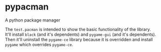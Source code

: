 # pypacman
A python package manager

The `test.pacman` is intended to show the basic functionality of the library.
It'll install `black` (and it's dependents) and `pygame-gui` (and it's dependents).
Then it'll uninstall the `pygame-ce` library because it is overridden and install
`pygame` which overrides `pygame-ce`.